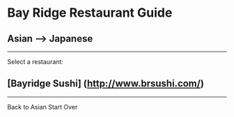# Bay Ridge Restaurant Guide
## Asian --> Japanese
---
Select a restaurant:
## [Bayridge Sushi] (http://www.brsushi.com/)
---
Back to Asian
Start Over
